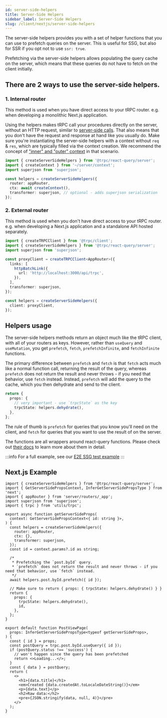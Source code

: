 ```yaml
---
id: server-side-helpers
title: Server-Side Helpers
sidebar_label: Server-Side Helpers
slug: /client/nextjs/server-side-helpers
---
```


The server-side helpers provides you with a set of helper functions that you can use to prefetch queries on the server. This is useful for SSG, but also for SSR if you opt not to use `ssr: true`.

Prefetching via the server-side helpers allows populating the query cache on the server, which means that these queries do not have to fetch on the client initially.

## There are 2 ways to use the server-side helpers.

### 1. Internal router

This method is used when you have direct access to your tRPC router. e.g. when developing a monolithic Next.js application.

Using the helpers makes tRPC call your procedures directly on the server, without an HTTP request, similar to [server-side calls](/docs/server/server-side-calls).
That also means that you don't have the request and response at hand like you usually do. Make sure you're instantiating the server-side helpers with a context without `req` & `res`, which are typically filled via the context creation. We recommend the concept of ["inner" and "outer" context](/docs/server/context) in that scenario.

```ts
import { createServerSideHelpers } from '@trpc/react-query/server';
import { createContext } from '~/server/context';
import superjson from 'superjson';

const helpers = createServerSideHelpers({
  router: appRouter,
  ctx: await createContext(),
  transformer: superjson, // optional - adds superjson serialization
});
```

### 2. External router

This method is used when you don't have direct access to your tRPC router. e.g. when developing a Next.js application and a standalone API hosted separately.

```ts
import { createTRPCClient } from '@trpc/client';
import { createServerSideHelpers } from '@trpc/react-query/server';
import superjson from 'superjson';

const proxyClient = createTRPCClient<AppRouter>({
  links: [
    httpBatchLink({
      url: 'http://localhost:3000/api/trpc',
    }),
  ],
  transformer: superjson,
});

const helpers = createServerSideHelpers({
  client: proxyClient,
});
```

## Helpers usage

The server-side helpers methods return an object much like the tRPC client, with all of your routers as keys. However, rather than `useQuery` and `useMutation`, you get `prefetch`, `fetch`, `prefetchInfinite`, and `fetchInfinite` functions.

The primary difference between `prefetch` and `fetch` is that `fetch` acts much like a normal function call, returning the result of the query, whereas `prefetch` does not return the result and never throws - if you need that behavior, use `fetch` instead. Instead, `prefetch` will add the query to the cache, which you then dehydrate and send to the client.

```ts
return {
  props: {
    // very important - use `trpcState` as the key
    trpcState: helpers.dehydrate(),
  },
};
```

The rule of thumb is `prefetch` for queries that you know you'll need on the client, and `fetch` for queries that you want to use the result of on the server.

The functions are all wrappers around react-query functions. Please check out [their docs](https://tanstack.com/query/v5/docs/react/overview) to learn more about them in detail.

:::info
For a full example, see our [E2E SSG test example](https://github.com/trpc/trpc/tree/next/examples/.test/ssg)
:::

## Next.js Example

```tsx title='pages/posts/[id].tsx'
import { createServerSideHelpers } from '@trpc/react-query/server';
import { GetServerSidePropsContext, InferGetServerSidePropsType } from 'next';
import { appRouter } from 'server/routers/_app';
import superjson from 'superjson';
import { trpc } from 'utils/trpc';

export async function getServerSideProps(
  context: GetServerSidePropsContext<{ id: string }>,
) {
  const helpers = createServerSideHelpers({
    router: appRouter,
    ctx: {},
    transformer: superjson,
  });
  const id = context.params?.id as string;

  /*
   * Prefetching the `post.byId` query.
   * `prefetch` does not return the result and never throws - if you need that behavior, use `fetch` instead.
   */
  await helpers.post.byId.prefetch({ id });

  // Make sure to return { props: { trpcState: helpers.dehydrate() } }
  return {
    props: {
      trpcState: helpers.dehydrate(),
      id,
    },
  };
}

export default function PostViewPage(
  props: InferGetServerSidePropsType<typeof getServerSideProps>,
) {
  const { id } = props;
  const postQuery = trpc.post.byId.useQuery({ id });
  if (postQuery.status !== 'success') {
    // won't happen since the query has been prefetched
    return <>Loading...</>;
  }
  const { data } = postQuery;
  return (
    <>
      <h1>{data.title}</h1>
      <em>Created {data.createdAt.toLocaleDateString()}</em>
      <p>{data.text}</p>
      <h2>Raw data:</h2>
      <pre>{JSON.stringify(data, null, 4)}</pre>
    </>
  );
}
```
